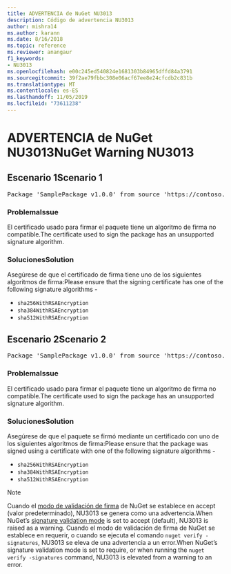 ```yaml
---
title: ADVERTENCIA de NuGet NU3013
description: Código de advertencia NU3013
author: mishra14
ms.author: karann
ms.date: 8/16/2018
ms.topic: reference
ms.reviewer: anangaur
f1_keywords:
- NU3013
ms.openlocfilehash: e00c245ed540824e1681303b84965dffd84a3791
ms.sourcegitcommit: 39f2ae79fbbc308e06acf67ee8e24cfcdb2c831b
ms.translationtype: MT
ms.contentlocale: es-ES
ms.lasthandoff: 11/05/2019
ms.locfileid: "73611238"
---
```

# <a name="nuget-warning-nu3013"></a><span data-ttu-id="b4acc-103">ADVERTENCIA de NuGet NU3013</span><span class="sxs-lookup"><span data-stu-id="b4acc-103">NuGet Warning NU3013</span></span>

## <a name="scenario-1"></a><span data-ttu-id="b4acc-104">Escenario 1</span><span class="sxs-lookup"><span data-stu-id="b4acc-104">Scenario 1</span></span>

<pre>Package 'SamplePackage v1.0.0' from source 'https://contoso.com/index.json': The signing certificate has an unsupported signature algorithm.</pre>

### <a name="issue"></a><span data-ttu-id="b4acc-105">Problema</span><span class="sxs-lookup"><span data-stu-id="b4acc-105">Issue</span></span>

<span data-ttu-id="b4acc-106">El certificado usado para firmar el paquete tiene un algoritmo de firma no compatible.</span><span class="sxs-lookup"><span data-stu-id="b4acc-106">The certificate used to sign the package has an unsupported signature algorithm.</span></span>


### <a name="solution"></a><span data-ttu-id="b4acc-107">Soluciones</span><span class="sxs-lookup"><span data-stu-id="b4acc-107">Solution</span></span>

<span data-ttu-id="b4acc-108">Asegúrese de que el certificado de firma tiene uno de los siguientes algoritmos de firma:</span><span class="sxs-lookup"><span data-stu-id="b4acc-108">Please ensure that the signing certificate has one of the following signature algorithms -</span></span> 
* `sha256WithRSAEncryption`
* `sha384WithRSAEncryption`
* `sha512WithRSAEncryption`



## <a name="scenario-2"></a><span data-ttu-id="b4acc-109">Escenario 2</span><span class="sxs-lookup"><span data-stu-id="b4acc-109">Scenario 2</span></span>

<pre>Package 'SamplePackage v1.0.0' from source 'https://contoso.com/index.json': The primary signature's certificate has an unsupported signature algorithm.</pre>

### <a name="issue"></a><span data-ttu-id="b4acc-110">Problema</span><span class="sxs-lookup"><span data-stu-id="b4acc-110">Issue</span></span>

<span data-ttu-id="b4acc-111">El certificado usado para firmar el paquete tiene un algoritmo de firma no compatible.</span><span class="sxs-lookup"><span data-stu-id="b4acc-111">The certificate used to sign the package has an unsupported signature algorithm.</span></span>


### <a name="solution"></a><span data-ttu-id="b4acc-112">Soluciones</span><span class="sxs-lookup"><span data-stu-id="b4acc-112">Solution</span></span>

<span data-ttu-id="b4acc-113">Asegúrese de que el paquete se firmó mediante un certificado con uno de los siguientes algoritmos de firma:</span><span class="sxs-lookup"><span data-stu-id="b4acc-113">Please ensure that the package was signed using a certificate with one of the following signature algorithms -</span></span> 
* `sha256WithRSAEncryption`
* `sha384WithRSAEncryption`
* `sha512WithRSAEncryption`


> [!Note]
> <span data-ttu-id="b4acc-114">Cuando el [modo de validación de firma](https://docs.microsoft.com/nuget/consume-packages/installing-signed-packages#configure-package-signature-requirements) de NuGet se establece en accept (valor predeterminado), NU3013 se genera como una advertencia.</span><span class="sxs-lookup"><span data-stu-id="b4acc-114">When NuGet’s [signature validation mode](https://docs.microsoft.com/nuget/consume-packages/installing-signed-packages#configure-package-signature-requirements) is set to accept (default), NU3013 is raised as a warning.</span></span> <span data-ttu-id="b4acc-115">Cuando el modo de validación de firma de NuGet se establece en requerir, o cuando se ejecuta el comando `nuget verify -signatures`, NU3013 se eleva de una advertencia a un error.</span><span class="sxs-lookup"><span data-stu-id="b4acc-115">When NuGet’s signature validation mode is set to require, or when running the `nuget verify -signatures` command, NU3013 is elevated from a warning to an error.</span></span> 

